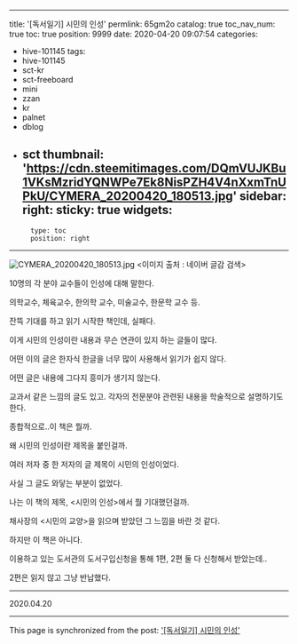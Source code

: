 
---
title: '[독서일기] 시민의 인성'
permlink: 65gm2o
catalog: true
toc_nav_num: true
toc: true
position: 9999
date: 2020-04-20 09:07:54
categories:
- hive-101145
tags:
- hive-101145
- sct-kr
- sct-freeboard
- mini
- zzan
- kr
- palnet
- dblog
- sct
thumbnail: 'https://cdn.steemitimages.com/DQmVUJKBu1VKsMzridYQNWPe7Ek8NisPZH4V4nXxmTnUPkU/CYMERA_20200420_180513.jpg'
sidebar:
    right:
        sticky: true
widgets:
    -
        type: toc
        position: right
---


![CYMERA_20200420_180513.jpg](https://cdn.steemitimages.com/DQmVUJKBu1VKsMzridYQNWPe7Ek8NisPZH4V4nXxmTnUPkU/CYMERA_20200420_180513.jpg)
<이미지 출처 : 네이버 글감 검색>

10명의 각 분야 교수들이 인성에 대해 말한다.

의학교수, 체육교수, 한의학 교수, 미술교수, 한문학 교수 등.

잔뜩 기대를 하고 읽기 시작한 책인데, 실패다.

이게 시민의 인성이란 내용과 무슨 연관이 있지 하는 글들이 많다.

어떤 이의 글은 한자식 한글을 너무 많이 사용해서 읽기가 쉽지 않다.

어떤 글은 내용에 그다지 흥미가 생기지 않는다.

교과서 같은 느낌의 글도 있고. 각자의 전문분야 관련된 내용을 학술적으로 설명하기도 한다.

종합적으로..이 책은 뭘까.

왜 시민의 인성이란 제목을 붙인걸까.

여러 저자 중 한 저자의 글 제목이 시민의 인성이었다.

사실 그 글도 와닿는 부분이 없었다.

나는 이 책의 제목, <시민의 인성>에서 뭘 기대했던걸까.

채사장의 <시민의 교양>을 읽으며 받았던 그 느낌을 바란 것 같다.

하지만 이 책은 아니다.

이용하고 있는 도서관의 도서구입신청을 통해 1편, 2편 둘 다 신청해서 받았는데..

2편은 읽지 않고 그냥 반납했다.

***

2020.04.20

- - -

This page is synchronized from the post: ['[독서일기] 시민의 인성'](https://steemit.com/@lucky2015/65gm2o)
